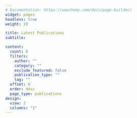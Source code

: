 ```yaml
---
# Documentation: https://wowchemy.com/docs/page-builder/
widget: pages
headless: true
weight: 20

title: Latest Publications
subtitle:

content:
  count: 8
  filters:
    author: ""
    category: ""
    exclude_featured: false
    publication_type: ""
    tag: ""
  offset: 0
  order: desc
  page_type: publications
design:
  view: 2
  columns: "1"
---
```

